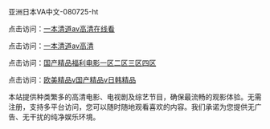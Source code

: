亚洲日本VA中文-080725-ht

点击访问：<a href="https://heiliaoe8ajia.pages.dev">一本清道av高清在线看</a>

点击访问：<a href="https://heiliaoxqkkct.pages.dev">一本清道av高清</a>

点击访问：<a href="https://heiliaoxwd5i8.pages.dev">国产精品福利电影一区二区三区四区</a>

点击访问：<a href="https://bered.pages.dev/">欧美精品v国产精品v日韩精品</a>

本站提供种类繁多的高清电影、电视剧及综艺节目，确保最流畅的观影体验。无需注册，支持多平台访问，您可以随时随地观看喜欢的内容。我们承诺为您提供无广告、无干扰的纯净娱乐环境。

<span style="display:none;">[Canonical link](https://github.com/chan20250708/chan13 ）</span>
